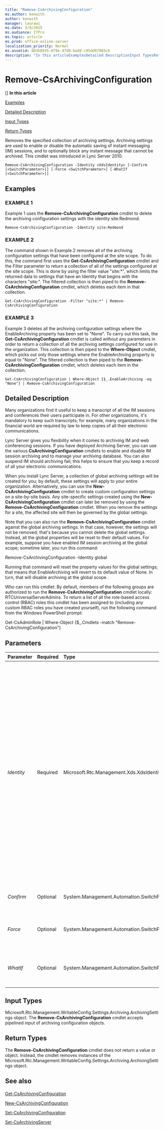 ```yaml
---
title: "Remove-CsArchivingConfiguration"
ms.author: kenwith
author: kenwith
manager: laurawi
ms.date: 3/9/2015
ms.audience: ITPro
ms.topic: article
ms.prod: office-online-server
localization_priority: Normal
ms.assetid: d83b8935-079e-47d0-ba48-c95dd07965c0
description: "In this articleExamplesDetailed DescriptionInput TypesReturn Types"
---
```


# Remove-CsArchivingConfiguration
[]
 **In this article**
  
[Examples](#sectionSection0)
  
[Detailed Description](#sectionSection1)
  
[Input Types](#sectionSection2)
  
[Return Types](#sectionSection3)
  
Removes the specified collection of archiving settings. Archiving settings are used to enable or disable the automatic saving of instant messaging (IM) sessions, and to optionally block any instant message that cannot be archived. This cmdlet was introduced in Lync Server 2010.
  
```
Remove-CsArchivingConfiguration -Identity <XdsIdentity> [-Confirm [<SwitchParameter>]] [-Force <SwitchParameter>] [-WhatIf [<SwitchParameter>]]
```

## Examples
<a name="sectionSection0"> </a>

### EXAMPLE 1

Example 1 uses the **Remove-CsArchivingConfiguration** cmdlet to delete the archiving configuration settings with the identity site:Redmond. 
  
```
Remove-CsArchivingConfiguration -Identity site:Redmond
```

### EXAMPLE 2

The command shown in Example 2 removes all of the archiving configuration settings that have been configured at the site scope. To do this, the command first uses the **Get-CsArchivingConfiguration** cmdlet and the Filter parameter to return a collection of all of the settings configured at the site scope. This is done by using the filter value "site:*", which limits the returned data to settings that have an Identity that begins with the characters "site:". The filtered collection is then piped to the **Remove-CsArchivingConfiguration** cmdlet, which deletes each item in that collection. 
  
```
Get-CsArchivingConfiguration -Filter "site:*" | Remove-CsArchivingConfiguration
```

### EXAMPLE 3

Example 3 deletes all the archiving configuration settings where the EnableArchiving property has been set to "None". To carry out this task, the **Get-CsArchivingConfiguration** cmdlet is called without any parameters in order to return a collection of all the archiving settings configured for use in the organization. This collection is then piped to the **Where-Object** cmdlet, which picks out only those settings where the EnableArchiving property is equal to "None". The filtered collection is then piped to the **Remove-CsArchivingConfiguration** cmdlet, which deletes each item in the collection. 
  
```
Get-CsArchivingConfiguration | Where-Object {$_.EnableArchiving -eq "None"} | Remove-CsArchivingConfiguration
```

## Detailed Description
<a name="sectionSection1"> </a>

Many organizations find it useful to keep a transcript of all the IM sessions and conferences their users participate in. For other organizations, it's mandatory to keep such transcripts; for example, many organizations in the financial world are required by law to keep copies of all their electronic communications.
  
Lync Server gives you flexibility when it comes to archiving IM and web conferencing sessions. If you have deployed Archiving Server, you can use the various **CsArchivingConfiguration** cmdlets to enable and disable IM session archiving and to manage your archiving database. You can also suspend IM should archiving fail; this helps to ensure that you keep a record of all your electronic communications. 
  
When you install Lync Server, a collection of global archiving settings will be created for you; by default, these settings will apply to your entire organization. Alternatively, you can use the **New-CsArchivingConfiguration** cmdlet to create custom configuration settings on a site-by-site basis. Any site-specific settings created using the **New-CsArchivingConfiguration** cmdlet can later be removed by using the **Remove-CsArchivingConfiguration** cmdlet. When you remove the settings for a site, the affected site will then be governed by the global settings. 
  
Note that you can also run the **Remove-CsArchivingConfiguration** cmdlet against the global archiving settings. In that case, however, the settings will not be removed; that's because you cannot delete the global settings. Instead, all the global properties will be reset to their default values. For example, suppose you have enabled IM session archiving at the global scope; sometime later, you run this command: 
  
Remove-CsArchivingConfiguration -Identity global
  
Running that command will reset the property values for the global settings; that means that EnableArchiving will revert to its default value of None. In turn, that will disable archiving at the global scope.
  
Who can run this cmdlet: By default, members of the following groups are authorized to run the **Remove-CsArchivingConfiguration** cmdlet locally: RTCUniversalServerAdmins. To return a list of all the role-based access control (RBAC) roles this cmdlet has been assigned to (including any custom RBAC roles you have created yourself), run the following command from the Windows PowerShell prompt: 
  
Get-CsAdminRole | Where-Object {$_.Cmdlets -match "Remove-CsArchivingConfiguration"}
  
## Parameters
<a name="sectionSection1"> </a>

|**Parameter**|**Required**|**Type**|**Description**|
|:-----|:-----|:-----|:-----|
| _Identity_ <br/> |Required  <br/> |Microsoft.Rtc.Management.Xds.XdsIdentity  <br/> |Unique identifier for the collection of archiving configuration settings to be removed. To remove the global collection, use the following syntax: -Identity global. (Note that you cannot actually remove the global settings; instead, you can only reset the properties to their default values.) To remove a site collection, use syntax similar to this: -Identity site:Redmond. To remove settings configured for an individual Registrar pool syntax like this:  <br/> -Identity "service:Registrar:atl-cs-001.litwareinc.com"  <br/> Note that pool-level settings are available only in Lync Server 2013.  <br/> You cannot use wildcards when specifying a policy Identity.  <br/> |
| _Confirm_ <br/> |Optional  <br/> |System.Management.Automation.SwitchParameter  <br/> |Prompts you for confirmation before executing the command.  <br/> |
| _Force_ <br/> |Optional  <br/> |System.Management.Automation.SwitchParameter  <br/> |Suppresses the display of any non-fatal error message that might occur when running the command.  <br/> |
| _WhatIf_ <br/> |Optional  <br/> |System.Management.Automation.SwitchParameter  <br/> |Describes what would happen if you executed the command without actually executing the command.  <br/> |
   
## Input Types
<a name="sectionSection2"> </a>

Microsoft.Rtc.Management.WritableConfig.Settings.Archiving.ArchivingSettings object. The **Remove-CsArchivingConfiguration** cmdlet accepts pipelined input of archiving configuration objects. 
  
## Return Types
<a name="sectionSection3"> </a>

The **Remove-CsArchivingConfiguration** cmdlet does not return a value or object. Instead, the cmdlet removes instances of the Microsoft.Rtc.Management.WritableConfig.Settings.Archiving.ArchivingSettings object. 
  
## See also
<a name="sectionSection3"> </a>

#### 

[Get-CsArchivingConfiguration](get-csarchivingconfiguration.md)
  
[New-CsArchivingConfiguration](new-csarchivingconfiguration.md)
  
[Set-CsArchivingConfiguration](set-csarchivingconfiguration.md)
  
[Set-CsArchivingServer](set-csarchivingserver.md)

